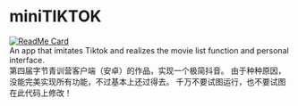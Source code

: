 # miniTIKTOK
[![ReadMe Card](https://github-readme-stats.vercel.app/api/pin/?username=TephrocactusHC&repo=miniTIKTOK&show_owner=True)](https://github.com/anuraghazra/github-readme-stats)
<br>
An app that imitates Tiktok and realizes the movie list function and personal interface. <br>
第四届字节青训营客户端（安卓）的作品，实现一个极简抖音。
由于种种原因，没能完美实现所有功能，不过基本上还过得去。
千万不要试图运行，也不要试图在此代码上修改！
